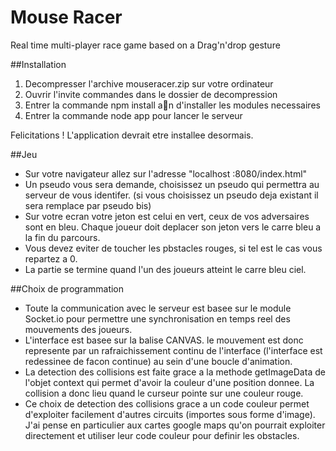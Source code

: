 # Mouse Racer
Real time multi-player race game based on a Drag'n'drop gesture

##Installation
1. Decompresser l'archive mouseracer.zip sur votre ordinateur
2. Ouvrir l'invite commandes dans le dossier de decompression
3. Entrer la commande npm install an d'installer les modules necessaires
4. Entrer la commande node app pour lancer le serveur

Felicitations ! L'application devrait etre installee desormais.

##Jeu
* Sur votre navigateur allez sur l'adresse "localhost :8080/index.html"
* Un pseudo vous sera demande, choisissez un pseudo qui permettra au serveur de vous
identifer. (si vous choisissez un pseudo deja existant il sera remplace par pseudo bis)
* Sur votre ecran votre jeton est celui en vert, ceux de vos adversaires sont en bleu. Chaque
joueur doit deplacer son jeton vers le carre bleu a la fin du parcours.
* Vous devez eviter de toucher les pbstacles rouges, si tel est le cas vous repartez a 0.
* La partie se termine quand l'un des joueurs atteint le carre bleu ciel.

##Choix de programmation
* Toute la communication avec le serveur est basee sur le module Socket.io pour permettre
une synchronisation en temps reel des mouvements des joueurs.
* L'interface est basee sur la balise CANVAS. le mouvement est donc represente par un
rafraichissement continu de l'interface (l'interface est redessinee de facon continue) au
sein d'une boucle d'animation.
* La detection des collisions est faite grace a la methode getImageData de l'objet
context qui permet d'avoir la couleur d'une position donnee. La collision a donc lieu
quand le curseur pointe sur une couleur rouge.
* Ce choix de detection des collisions grace a un code couleur permet d'exploiter facilement
d'autres circuits (importes sous forme d'image). J'ai pense en particulier aux cartes
google maps qu'on pourrait exploiter directement et utiliser leur code couleur pour definir
les obstacles.
